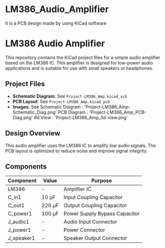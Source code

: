 # LM386_Audio_Amplifier
It is a PCB design made by using KiCad software 
# LM386 Audio Amplifier

This repository contains the KiCad project files for a simple audio amplifier based on the LM386 IC. This amplifier is designed for low-power audio applications and is suitable for use with small speakers or headphones.

## Project Files

- **Schematic Diagram**: See `Project-LM386_Amp.kicad_sch`
- **PCB Layout**: See `Project-LM386_Amp.kicad_pcb`
- **Images**: See
  Schematic Diagram : 'Project-LM386_Amp-Schematic_Diag.png'
  PCB Diagram : 'Project-LM386_Amp_PCB-Diag.png'
  #d View : 'Project-LM386_Amp_3d-view.png'

## Design Overview

This audio amplifier uses the LM386 IC to amplify low audio signals. The PCB layout is optimized to reduce noise and improve signal integrity.

## Components

| Component | Value   | Purpose                       |
|-----------|---------|-------------------------------|
| LM386     | -       | Amplifier IC                  |
| C_in1     | 10 µF   | Input Coupling Capacitor      |
| C_out1    | 220 µF  | Output Coupling Capacitor     |
| C_power1  | 100 µF  | Power Supply Bypass Capacitor |
| J_audio1  | -       | Audio Input Connector         |
| J_power1  | -       | Power Connector               |
| J_speaker1| -       | Speaker Output Connector      |

